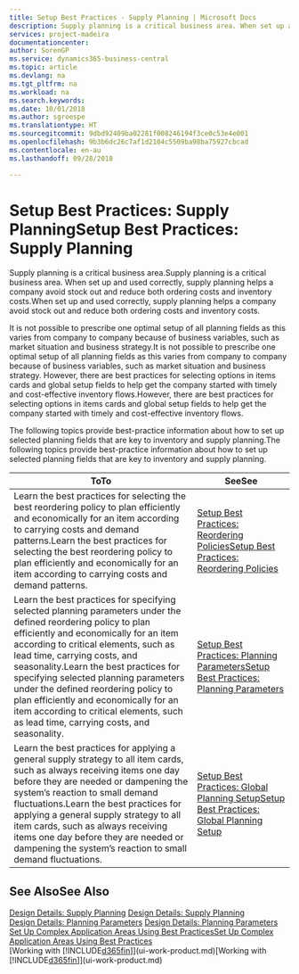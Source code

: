```yaml
---
title: Setup Best Practices - Supply Planning | Microsoft Docs
description: Supply planning is a critical business area. When set up and used correctly, supply planning helps a company avoid stock out and reduce both ordering costs and inventory costs.
services: project-madeira
documentationcenter: 
author: SorenGP
ms.service: dynamics365-business-central
ms.topic: article
ms.devlang: na
ms.tgt_pltfrm: na
ms.workload: na
ms.search.keywords: 
ms.date: 10/01/2018
ms.author: sgroespe
ms.translationtype: HT
ms.sourcegitcommit: 9dbd92409ba02281f008246194f3ce0c53e4e001
ms.openlocfilehash: 9b3b6dc26c7af1d2104c5509ba98ba75927cbcad
ms.contentlocale: en-au
ms.lasthandoff: 09/28/2018

---
```

# <a name="setup-best-practices-supply-planning"></a><span data-ttu-id="9c5a9-104">Setup Best Practices: Supply Planning</span><span class="sxs-lookup"><span data-stu-id="9c5a9-104">Setup Best Practices: Supply Planning</span></span>
<span data-ttu-id="9c5a9-105">Supply planning is a critical business area.</span><span class="sxs-lookup"><span data-stu-id="9c5a9-105">Supply planning is a critical business area.</span></span> <span data-ttu-id="9c5a9-106">When set up and used correctly, supply planning helps a company avoid stock out and reduce both ordering costs and inventory costs.</span><span class="sxs-lookup"><span data-stu-id="9c5a9-106">When set up and used correctly, supply planning helps a company avoid stock out and reduce both ordering costs and inventory costs.</span></span>  

 <span data-ttu-id="9c5a9-107">It is not possible to prescribe one optimal setup of all planning fields as this varies from company to company because of business variables, such as market situation and business strategy.</span><span class="sxs-lookup"><span data-stu-id="9c5a9-107">It is not possible to prescribe one optimal setup of all planning fields as this varies from company to company because of business variables, such as market situation and business strategy.</span></span> <span data-ttu-id="9c5a9-108">However, there are best practices for selecting options in items cards and global setup fields to help get the company started with timely and cost-effective inventory flows.</span><span class="sxs-lookup"><span data-stu-id="9c5a9-108">However, there are best practices for selecting options in items cards and global setup fields to help get the company started with timely and cost-effective inventory flows.</span></span>  

 <span data-ttu-id="9c5a9-109">The following topics provide best-practice information about how to set up selected planning fields that are key to inventory and supply planning.</span><span class="sxs-lookup"><span data-stu-id="9c5a9-109">The following topics provide best-practice information about how to set up selected planning fields that are key to inventory and supply planning.</span></span>  

|<span data-ttu-id="9c5a9-110">**To**</span><span class="sxs-lookup"><span data-stu-id="9c5a9-110">**To**</span></span>|<span data-ttu-id="9c5a9-111">**See**</span><span class="sxs-lookup"><span data-stu-id="9c5a9-111">**See**</span></span>|  
|------------|-------------|  
|<span data-ttu-id="9c5a9-112">Learn the best practices for selecting the best reordering policy to plan efficiently and economically for an item according to carrying costs and demand patterns.</span><span class="sxs-lookup"><span data-stu-id="9c5a9-112">Learn the best practices for selecting the best reordering policy to plan efficiently and economically for an item according to carrying costs and demand patterns.</span></span>|[<span data-ttu-id="9c5a9-113">Setup Best Practices: Reordering Policies</span><span class="sxs-lookup"><span data-stu-id="9c5a9-113">Setup Best Practices: Reordering Policies</span></span>](setup-best-practices-reordering-policies.md)|  
|<span data-ttu-id="9c5a9-114">Learn the best practices for specifying selected planning parameters under the defined reordering policy to plan efficiently and economically for an item according to critical elements, such as lead time, carrying costs, and seasonality.</span><span class="sxs-lookup"><span data-stu-id="9c5a9-114">Learn the best practices for specifying selected planning parameters under the defined reordering policy to plan efficiently and economically for an item according to critical elements, such as lead time, carrying costs, and seasonality.</span></span>|[<span data-ttu-id="9c5a9-115">Setup Best Practices: Planning Parameters</span><span class="sxs-lookup"><span data-stu-id="9c5a9-115">Setup Best Practices: Planning Parameters</span></span>](setup-best-practices-planning-parameters.md)|  
|<span data-ttu-id="9c5a9-116">Learn the best practices for applying a general supply strategy to all item cards, such as always receiving items one day before they are needed or dampening the system’s reaction to small demand fluctuations.</span><span class="sxs-lookup"><span data-stu-id="9c5a9-116">Learn the best practices for applying a general supply strategy to all item cards, such as always receiving items one day before they are needed or dampening the system’s reaction to small demand fluctuations.</span></span>|[<span data-ttu-id="9c5a9-117">Setup Best Practices: Global Planning Setup</span><span class="sxs-lookup"><span data-stu-id="9c5a9-117">Setup Best Practices: Global Planning Setup</span></span>](setup-best-practices-global-planning-setup.md)|  

## <a name="see-also"></a><span data-ttu-id="9c5a9-118">See Also</span><span class="sxs-lookup"><span data-stu-id="9c5a9-118">See Also</span></span>  
 <span data-ttu-id="9c5a9-119">[Design Details: Supply Planning](design-details-supply-planning.md) </span><span class="sxs-lookup"><span data-stu-id="9c5a9-119">[Design Details: Supply Planning](design-details-supply-planning.md) </span></span>  
 <span data-ttu-id="9c5a9-120">[Design Details: Planning Parameters](design-details-planning-parameters.md) </span><span class="sxs-lookup"><span data-stu-id="9c5a9-120">[Design Details: Planning Parameters](design-details-planning-parameters.md) </span></span>  
 [<span data-ttu-id="9c5a9-121">Set Up Complex Application Areas Using Best Practices</span><span class="sxs-lookup"><span data-stu-id="9c5a9-121">Set Up Complex Application Areas Using Best Practices</span></span>](set-up-complex-application-areas-using-best-practices.md)  
 <span data-ttu-id="9c5a9-122">[Working with [!INCLUDE[d365fin](includes/d365fin_md.md)]](ui-work-product.md)</span><span class="sxs-lookup"><span data-stu-id="9c5a9-122">[Working with [!INCLUDE[d365fin](includes/d365fin_md.md)]](ui-work-product.md)</span></span>

